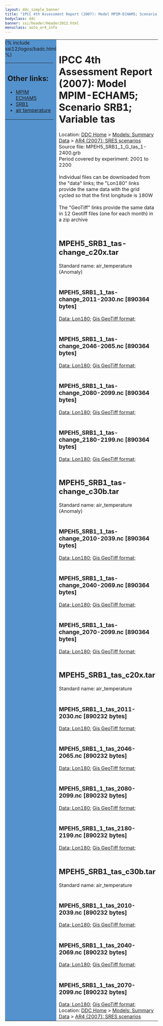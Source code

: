 ```yaml
---
layout: ddc_simple_banner
title: "IPCC 4th Assessment Report (2007): Model MPIM-ECHAM5; Scenario SRB1; Variable tas"
bodyclass: ddc
banner: ssi/header/Header2012.html
menuclass: auto_ar4_info
---
```



<table width="100%" border="0" cellspacing="0" cellpadding="0" style="border-collapse: collapse;">
<tr style="margin:0;padding:0;border:0;">
<td style="margin:0;padding:0;border:0;height:1pt;width:150pt;background:#5492CD;" valign="top" >

<div id="lh-col2" class="auto_ar4_info">
<table class="menumain" bgcolor="#5492CD" cellspacing="0" width="100%" border="0">
<tr><td>
<h2> Other links:</h2>
<ul>
<li><a href="/auto/ar4/model-MPIM-ECHAM5.html">MPIM<br/>ECHAM5</a></li>
<li><a href="/auto/ar4/scenario-SRB1.html">SRB1</a></li>
<li><a href="/auto/ar4/var-air_temperature.html">air temperature</a></li>
</ul>
</td></tr>
{% include ssi12/logos/badc.html %}
</table>
</div>
</td>
<td><h1>IPCC 4th Assessment Report (2007): Model MPIM-ECHAM5; Scenario SRB1; Variable tas</h1>

<!-- Breadcrumb1 -->
<div id="breadcrumb1" align="left">
Location: <a href="/index.html">DDC Home</a> > <a href="/sim/gcm_clim/">Models: Summary Data</a>
> <a href="/sim/gcm_clim/SRES_AR4/index.html">AR4 (2007): SRES scenarios</a>
</div>
<!-- End of Breadcrumb1 -->Source file: MPEH5_SRB1_1_G_tas_1-2400.grb
<br/>
Period covered by experiment: 2001 to 2200<br/>
<br/>Individual files can be downloaded from the "data" links; the "Lon180" links provide the same data
         with the grid cycled so that the first longitude is 180W<br/>
<br/>The "GeoTiff" links provide the same data in 12 Geotiff files (one for each month)
          in a zip archive<br/>
<br/><h2>MPEH5_SRB1_tas-change_c20x.tar</h2>
Standard name: air_temperature (Anomaly)<br>
<br/><h3>MPEH5_SRB1_1_tas-change_2011-2030.nc [890364 bytes]</h3>
<a href="http://apps.ipcc-data.org/cgi-bin/downl/ar4_nc/tas/MPEH5_SRB1_1_tas-change_2011-2030.nc">Data; </a><a href="http://apps.ipcc-data.org/cgi-bin/downl/ar4_nc/tas/MPEH5_SRB1_1_tas-change_2011-2030.cyto180.nc"> Lon180</a>; <a href="/cgi-bin/downl/ar4_tif/tas/MPEH5_SRB1_1_tas-change_2011-2030.zip">Gis GeoTiff format; </a><br/>
<br/><h3>MPEH5_SRB1_1_tas-change_2046-2065.nc [890364 bytes]</h3>
<a href="http://apps.ipcc-data.org/cgi-bin/downl/ar4_nc/tas/MPEH5_SRB1_1_tas-change_2046-2065.nc">Data; </a><a href="http://apps.ipcc-data.org/cgi-bin/downl/ar4_nc/tas/MPEH5_SRB1_1_tas-change_2046-2065.cyto180.nc"> Lon180</a>; <a href="/cgi-bin/downl/ar4_tif/tas/MPEH5_SRB1_1_tas-change_2046-2065.zip">Gis GeoTiff format; </a><br/>
<br/><h3>MPEH5_SRB1_1_tas-change_2080-2099.nc [890364 bytes]</h3>
<a href="http://apps.ipcc-data.org/cgi-bin/downl/ar4_nc/tas/MPEH5_SRB1_1_tas-change_2080-2099.nc">Data; </a><a href="http://apps.ipcc-data.org/cgi-bin/downl/ar4_nc/tas/MPEH5_SRB1_1_tas-change_2080-2099.cyto180.nc"> Lon180</a>; <a href="/cgi-bin/downl/ar4_tif/tas/MPEH5_SRB1_1_tas-change_2080-2099.zip">Gis GeoTiff format; </a><br/>
<br/><h3>MPEH5_SRB1_1_tas-change_2180-2199.nc [890364 bytes]</h3>
<a href="http://apps.ipcc-data.org/cgi-bin/downl/ar4_nc/tas/MPEH5_SRB1_1_tas-change_2180-2199.nc">Data; </a><a href="http://apps.ipcc-data.org/cgi-bin/downl/ar4_nc/tas/MPEH5_SRB1_1_tas-change_2180-2199.cyto180.nc"> Lon180</a>; <a href="/cgi-bin/downl/ar4_tif/tas/MPEH5_SRB1_1_tas-change_2180-2199.zip">Gis GeoTiff format; </a><br/>
<br/><h2>MPEH5_SRB1_tas-change_c30b.tar</h2>
Standard name: air_temperature (Anomaly)<br>
<br/><h3>MPEH5_SRB1_1_tas-change_2010-2039.nc [890364 bytes]</h3>
<a href="http://apps.ipcc-data.org/cgi-bin/downl/ar4_nc/tas/MPEH5_SRB1_1_tas-change_2010-2039.nc">Data; </a><a href="http://apps.ipcc-data.org/cgi-bin/downl/ar4_nc/tas/MPEH5_SRB1_1_tas-change_2010-2039.cyto180.nc"> Lon180</a>; <a href="/cgi-bin/downl/ar4_tif/tas/MPEH5_SRB1_1_tas-change_2010-2039.zip">Gis GeoTiff format; </a><br/>
<br/><h3>MPEH5_SRB1_1_tas-change_2040-2069.nc [890364 bytes]</h3>
<a href="http://apps.ipcc-data.org/cgi-bin/downl/ar4_nc/tas/MPEH5_SRB1_1_tas-change_2040-2069.nc">Data; </a><a href="http://apps.ipcc-data.org/cgi-bin/downl/ar4_nc/tas/MPEH5_SRB1_1_tas-change_2040-2069.cyto180.nc"> Lon180</a>; <a href="/cgi-bin/downl/ar4_tif/tas/MPEH5_SRB1_1_tas-change_2040-2069.zip">Gis GeoTiff format; </a><br/>
<br/><h3>MPEH5_SRB1_1_tas-change_2070-2099.nc [890364 bytes]</h3>
<a href="http://apps.ipcc-data.org/cgi-bin/downl/ar4_nc/tas/MPEH5_SRB1_1_tas-change_2070-2099.nc">Data; </a><a href="http://apps.ipcc-data.org/cgi-bin/downl/ar4_nc/tas/MPEH5_SRB1_1_tas-change_2070-2099.cyto180.nc"> Lon180</a>; <a href="/cgi-bin/downl/ar4_tif/tas/MPEH5_SRB1_1_tas-change_2070-2099.zip">Gis GeoTiff format; </a><br/>
<br/><h2>MPEH5_SRB1_tas_c20x.tar</h2>
Standard name: air_temperature<br>
<br/><h3>MPEH5_SRB1_1_tas_2011-2030.nc [890232 bytes]</h3>
<a href="http://apps.ipcc-data.org/cgi-bin/downl/ar4_nc/tas/MPEH5_SRB1_1_tas_2011-2030.nc">Data; </a><a href="http://apps.ipcc-data.org/cgi-bin/downl/ar4_nc/tas/MPEH5_SRB1_1_tas_2011-2030.cyto180.nc"> Lon180</a>; <a href="/cgi-bin/downl/ar4_tif/tas/MPEH5_SRB1_1_tas_2011-2030.zip">Gis GeoTiff format; </a><br/>
<br/><h3>MPEH5_SRB1_1_tas_2046-2065.nc [890232 bytes]</h3>
<a href="http://apps.ipcc-data.org/cgi-bin/downl/ar4_nc/tas/MPEH5_SRB1_1_tas_2046-2065.nc">Data; </a><a href="http://apps.ipcc-data.org/cgi-bin/downl/ar4_nc/tas/MPEH5_SRB1_1_tas_2046-2065.cyto180.nc"> Lon180</a>; <a href="/cgi-bin/downl/ar4_tif/tas/MPEH5_SRB1_1_tas_2046-2065.zip">Gis GeoTiff format; </a><br/>
<br/><h3>MPEH5_SRB1_1_tas_2080-2099.nc [890232 bytes]</h3>
<a href="http://apps.ipcc-data.org/cgi-bin/downl/ar4_nc/tas/MPEH5_SRB1_1_tas_2080-2099.nc">Data; </a><a href="http://apps.ipcc-data.org/cgi-bin/downl/ar4_nc/tas/MPEH5_SRB1_1_tas_2080-2099.cyto180.nc"> Lon180</a>; <a href="/cgi-bin/downl/ar4_tif/tas/MPEH5_SRB1_1_tas_2080-2099.zip">Gis GeoTiff format; </a><br/>
<br/><h3>MPEH5_SRB1_1_tas_2180-2199.nc [890232 bytes]</h3>
<a href="http://apps.ipcc-data.org/cgi-bin/downl/ar4_nc/tas/MPEH5_SRB1_1_tas_2180-2199.nc">Data; </a><a href="http://apps.ipcc-data.org/cgi-bin/downl/ar4_nc/tas/MPEH5_SRB1_1_tas_2180-2199.cyto180.nc"> Lon180</a>; <a href="/cgi-bin/downl/ar4_tif/tas/MPEH5_SRB1_1_tas_2180-2199.zip">Gis GeoTiff format; </a><br/>
<br/><h2>MPEH5_SRB1_tas_c30b.tar</h2>
Standard name: air_temperature<br>
<br/><h3>MPEH5_SRB1_1_tas_2010-2039.nc [890232 bytes]</h3>
<a href="http://apps.ipcc-data.org/cgi-bin/downl/ar4_nc/tas/MPEH5_SRB1_1_tas_2010-2039.nc">Data; </a><a href="http://apps.ipcc-data.org/cgi-bin/downl/ar4_nc/tas/MPEH5_SRB1_1_tas_2010-2039.cyto180.nc"> Lon180</a>; <a href="/cgi-bin/downl/ar4_tif/tas/MPEH5_SRB1_1_tas_2010-2039.zip">Gis GeoTiff format; </a><br/>
<br/><h3>MPEH5_SRB1_1_tas_2040-2069.nc [890232 bytes]</h3>
<a href="http://apps.ipcc-data.org/cgi-bin/downl/ar4_nc/tas/MPEH5_SRB1_1_tas_2040-2069.nc">Data; </a><a href="http://apps.ipcc-data.org/cgi-bin/downl/ar4_nc/tas/MPEH5_SRB1_1_tas_2040-2069.cyto180.nc"> Lon180</a>; <a href="/cgi-bin/downl/ar4_tif/tas/MPEH5_SRB1_1_tas_2040-2069.zip">Gis GeoTiff format; </a><br/>
<br/><h3>MPEH5_SRB1_1_tas_2070-2099.nc [890232 bytes]</h3>
<a href="http://apps.ipcc-data.org/cgi-bin/downl/ar4_nc/tas/MPEH5_SRB1_1_tas_2070-2099.nc">Data; </a><a href="http://apps.ipcc-data.org/cgi-bin/downl/ar4_nc/tas/MPEH5_SRB1_1_tas_2070-2099.cyto180.nc"> Lon180</a>; <a href="/cgi-bin/downl/ar4_tif/tas/MPEH5_SRB1_1_tas_2070-2099.zip">Gis GeoTiff format; </a><br/>
<!-- Breadcrumb2 -->
<div id="breadcrumb2" align="left">
Location: <a href="/index.html">DDC Home</a> > <a href="/sim/gcm_clim/">Models: Summary Data</a>
> <a href="/sim/gcm_clim/SRES_AR4/index.html">AR4 (2007): SRES scenarios</a>
</div>
<!-- End of Breadcrumb2 --></td></tr></table>
